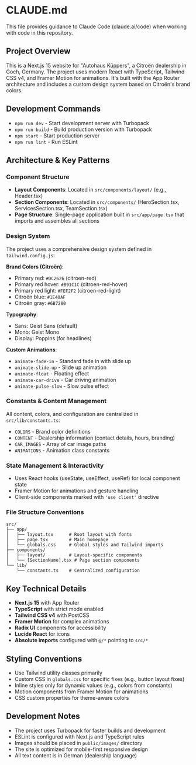 # CLAUDE.md

This file provides guidance to Claude Code (claude.ai/code) when working with code in this repository.

## Project Overview

This is a Next.js 15 website for "Autohaus Küppers", a Citroën dealership in Goch, Germany. The project uses modern React with TypeScript, Tailwind CSS v4, and Framer Motion for animations. It's built with the App Router architecture and includes a custom design system based on Citroën's brand colors.

## Development Commands

- `npm run dev` - Start development server with Turbopack
- `npm run build` - Build production version with Turbopack
- `npm start` - Start production server
- `npm run lint` - Run ESLint

## Architecture & Key Patterns

### Component Structure
- **Layout Components**: Located in `src/components/layout/` (e.g., Header.tsx)
- **Section Components**: Located in `src/components/` (HeroSection.tsx, ServicesSection.tsx, TeamSection.tsx)
- **Page Structure**: Single-page application built in `src/app/page.tsx` that imports and assembles all sections

### Design System
The project uses a comprehensive design system defined in `tailwind.config.js`:

**Brand Colors (Citroën)**:
- Primary red: `#DC2626` (citroen-red)
- Primary red hover: `#B91C1C` (citroen-red-hover)
- Primary red light: `#FEF2F2` (citroen-red-light)
- Citroën blue: `#1E40AF`
- Citroën gray: `#6B7280`

**Typography**:
- Sans: Geist Sans (default)
- Mono: Geist Mono
- Display: Poppins (for headlines)

**Custom Animations**:
- `animate-fade-in` - Standard fade in with slide up
- `animate-slide-up` - Slide up animation
- `animate-float` - Floating effect
- `animate-car-drive` - Car driving animation
- `animate-pulse-slow` - Slow pulse effect

### Constants & Content Management
All content, colors, and configuration are centralized in `src/lib/constants.ts`:
- `COLORS` - Brand color definitions
- `CONTENT` - Dealership information (contact details, hours, branding)
- `CAR_IMAGES` - Array of car image paths
- `ANIMATIONS` - Animation class constants

### State Management & Interactivity
- Uses React hooks (useState, useEffect, useRef) for local component state
- Framer Motion for animations and gesture handling
- Client-side components marked with `'use client'` directive

### File Structure Conventions
```
src/
├── app/
│   ├── layout.tsx      # Root layout with fonts
│   ├── page.tsx        # Main homepage
│   └── globals.css     # Global styles and Tailwind imports
├── components/
│   ├── layout/         # Layout-specific components
│   └── [SectionName].tsx # Page section components
└── lib/
    └── constants.ts    # Centralized configuration
```

## Key Technical Details

- **Next.js 15** with App Router
- **TypeScript** with strict mode enabled
- **Tailwind CSS v4** with PostCSS
- **Framer Motion** for complex animations
- **Radix UI** components for accessibility
- **Lucide React** for icons
- **Absolute imports** configured with `@/*` pointing to `src/*`

## Styling Conventions

- Use Tailwind utility classes primarily
- Custom CSS in `globals.css` for specific fixes (e.g., button layout fixes)
- Inline styles only for dynamic values (e.g., colors from constants)
- Motion components from Framer Motion for animations
- CSS custom properties for theme-aware colors

## Development Notes

- The project uses Turbopack for faster builds and development
- ESLint is configured with Next.js and TypeScript rules
- Images should be placed in `public/images/` directory
- The site is optimized for mobile-first responsive design
- All text content is in German (dealership language)